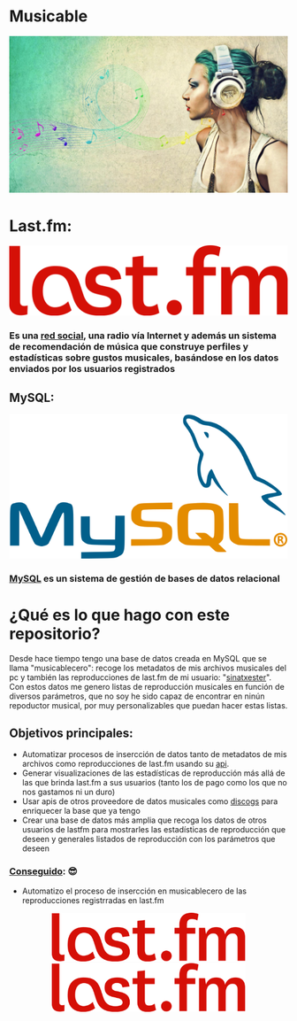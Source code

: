 # Musicable
![](imagenes/headphones.jpg)


# Last.fm: 
![## Last.fm:](imagenes/lastlogodos.png)

 ### Es una [red social](https://www.last.fm/), una radio vía Internet y además un sistema de recomendación de música que construye perfiles y estadísticas sobre gustos musicales, basándose en los datos enviados por los usuarios registrados

## MySQL:
![](imagenes/mysqltrans.png)

### [MySQL](https://www.mysql.com/) es un sistema de gestión de bases de datos relacional 

# ¿Qué es lo que hago con este repositorio?
Desde hace tiempo tengo una base de datos creada en MySQL que se llama "musicablecero": recoge los metadatos de mis archivos musicales del pc y también las reproducciones de last.fm de mi usuario: "[sinatxester](https://www.last.fm/user/sinatxester)". Con estos datos me genero listas de reproducción musicales en función de diversos parámetros, que no soy he sido capaz de encontrar en ninún repoductor musical, por muy personalizables que puedan hacer estas listas.

## Objetivos principales:
- Automatizar procesos de insercción de datos tanto de metadatos de mis archivos como reproducciones de last.fm usando su [api](https://www.last.fm/api).
- Generar visualizaciones de las estadísticas de reproducción más allá de las que brinda last.fm a sus usuarios (tanto los de pago como los que no nos gastamos ni un duro)
- Usar apis de otros proveedore de datos musicales como [discogs](https://www.discogs.com/es/) para enriquecer la base que ya tengo
- Crear una base de datos más amplia que recoga los datos de otros usuarios de lastfm para mostrarles las estadísticas de reproducción que deseen y generales listados de reproducción con los parámetros que deseen

### <u>Conseguido</u>: :sunglasses:
- Automatizo el proceso de insercción en musicablecero de las reproducciones registrradas en last.fm

<p align="center">
  <img src=imagenes/lastlogodos.png width="350" title="hover text">
  <img src=imagenes/lastlogodos.png width="350" alt="accessibility text">
</p>